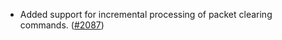 - Added support for incremental processing of packet clearing commands.
  ([#2087](https://github.com/informalsystems/ibc-rs/issues/2087))